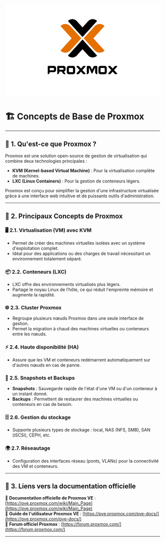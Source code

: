 <p align="center">
    <img src="img/proxmox.png" style="width: 800px;" />
</p>

# 🏗️ Concepts de Base de Proxmox  

---

## 📌 1. Qu'est-ce que Proxmox ?  
Proxmox est une solution open-source de gestion de virtualisation qui combine deux technologies principales :  

- **KVM (Kernel-based Virtual Machine)** : Pour la virtualisation complète de machines.  
- **LXC (Linux Containers)** : Pour la gestion de conteneurs légers.  

Proxmox est conçu pour simplifier la gestion d'une infrastructure virtualisée grâce à une interface web intuitive et de puissants outils d'administration.  

---

## 🔑 2. Principaux Concepts de Proxmox  

### 🖥️ 2.1. Virtualisation (VM) avec KVM  
- Permet de créer des machines virtuelles isolées avec un système d'exploitation complet.  
- Idéal pour des applications ou des charges de travail nécessitant un environnement totalement séparé.  

### 📦 2.2. Conteneurs (LXC)  
- LXC offre des environnements virtualisés plus légers.  
- Partage le noyau Linux de l’hôte, ce qui réduit l'empreinte mémoire et augmente la rapidité.  

### 🌐 2.3. Cluster Proxmox  
- Regroupe plusieurs nœuds Proxmox dans une seule interface de gestion.  
- Permet la migration à chaud des machines virtuelles ou conteneurs entre les nœuds.  

### ⚡ 2.4. Haute disponibilité (HA)  
- Assure que les VM et conteneurs redémarrent automatiquement sur d'autres nœuds en cas de panne.  

### 💾 2.5. Snapshots et Backups  
- **Snapshots** : Sauvegarde rapide de l'état d'une VM ou d'un conteneur à un instant donné.  
- **Backups** : Permettent de restaurer des machines virtuelles ou conteneurs en cas de besoin.  

### 🗄️ 2.6. Gestion du stockage  
- Supporte plusieurs types de stockage : local, NAS (NFS, SMB), SAN (iSCSI), CEPH, etc.  

### 🌍 2.7. Réseautage  
- Configuration des interfaces réseau (ponts, VLANs) pour la connectivité des VM et conteneurs.  

---

## 🔗 3. Liens vers la documentation officielle  

📖 **Documentation officielle de Proxmox VE** : [https://pve.proxmox.com/wiki/Main_Page](https://pve.proxmox.com/wiki/Main_Page)  
📂 **Guide de l'utilisateur Proxmox VE** : [https://pve.proxmox.com/pve-docs/](https://pve.proxmox.com/pve-docs/)  
💬 **Forum officiel Proxmox** : [https://forum.proxmox.com/](https://forum.proxmox.com/)  

---


